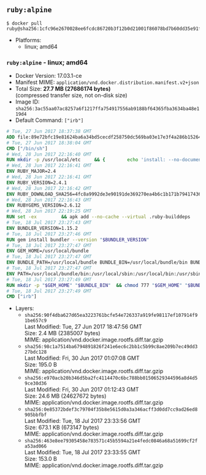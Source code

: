 ## `ruby:alpine`

```console
$ docker pull ruby@sha256:1cfc96e2670028ee6fcdc86720b3f12b0d21001f86078bd7b60dd35e91f25ae1
```

-	Platforms:
	-	linux; amd64

### `ruby:alpine` - linux; amd64

-	Docker Version: 17.03.1-ce
-	Manifest MIME: `application/vnd.docker.distribution.manifest.v2+json`
-	Total Size: **27.7 MB (27686174 bytes)**  
	(compressed transfer size, not on-disk size)
-	Image ID: `sha256:3ac55aa07ac8257a6f1217ffa754917556ab9188bf64365fba3634ba48e119d4`
-	Default Command: `["irb"]`

```dockerfile
# Tue, 27 Jun 2017 18:37:38 GMT
ADD file:89e72bfc19e81624ba6a34bd5cecdf258750dc569ba03e17e3f4a286b1526461 in / 
# Tue, 27 Jun 2017 18:38:04 GMT
CMD ["/bin/sh"]
# Wed, 28 Jun 2017 22:16:40 GMT
RUN mkdir -p /usr/local/etc 	&& { 		echo 'install: --no-document'; 		echo 'update: --no-document'; 	} >> /usr/local/etc/gemrc
# Wed, 28 Jun 2017 22:16:41 GMT
ENV RUBY_MAJOR=2.4
# Wed, 28 Jun 2017 22:16:41 GMT
ENV RUBY_VERSION=2.4.1
# Wed, 28 Jun 2017 22:16:42 GMT
ENV RUBY_DOWNLOAD_SHA256=4fc8a9992de3e90191de369270ea4b6c1b171b7941743614cc50822ddc1fe654
# Wed, 28 Jun 2017 22:16:43 GMT
ENV RUBYGEMS_VERSION=2.6.12
# Wed, 28 Jun 2017 22:19:25 GMT
RUN set -ex 		&& apk add --no-cache --virtual .ruby-builddeps 		autoconf 		bison 		bzip2 		bzip2-dev 		ca-certificates 		coreutils 		dpkg-dev dpkg 		gcc 		gdbm-dev 		glib-dev 		libc-dev 		libffi-dev 		libxml2-dev 		libxslt-dev 		linux-headers 		make 		ncurses-dev 		openssl 		openssl-dev 		procps 		readline-dev 		ruby 		tar 		yaml-dev 		zlib-dev 		xz 		&& wget -O ruby.tar.xz "https://cache.ruby-lang.org/pub/ruby/${RUBY_MAJOR%-rc}/ruby-$RUBY_VERSION.tar.xz" 	&& echo "$RUBY_DOWNLOAD_SHA256 *ruby.tar.xz" | sha256sum -c - 		&& mkdir -p /usr/src/ruby 	&& tar -xJf ruby.tar.xz -C /usr/src/ruby --strip-components=1 	&& rm ruby.tar.xz 		&& cd /usr/src/ruby 		&& { 		echo '#define ENABLE_PATH_CHECK 0'; 		echo; 		cat file.c; 	} > file.c.new 	&& mv file.c.new file.c 		&& autoconf 	&& gnuArch="$(dpkg-architecture --query DEB_BUILD_GNU_TYPE)" 	&& export ac_cv_func_isnan=yes ac_cv_func_isinf=yes 	&& ./configure 		--build="$gnuArch" 		--disable-install-doc 		--enable-shared 	&& make -j "$(nproc)" 	&& make install 		&& runDeps="$( 		scanelf --needed --nobanner --recursive /usr/local 			| awk '{ gsub(/,/, "\nso:", $2); print "so:" $2 }' 			| sort -u 			| xargs -r apk info --installed 			| sort -u 	)" 	&& apk add --virtual .ruby-rundeps $runDeps 		bzip2 		ca-certificates 		libffi-dev 		openssl-dev 		yaml-dev 		procps 		zlib-dev 	&& apk del .ruby-builddeps 	&& cd / 	&& rm -r /usr/src/ruby 		&& gem update --system "$RUBYGEMS_VERSION"
# Tue, 18 Jul 2017 23:27:43 GMT
ENV BUNDLER_VERSION=1.15.2
# Tue, 18 Jul 2017 23:27:46 GMT
RUN gem install bundler --version "$BUNDLER_VERSION"
# Tue, 18 Jul 2017 23:27:47 GMT
ENV GEM_HOME=/usr/local/bundle
# Tue, 18 Jul 2017 23:27:47 GMT
ENV BUNDLE_PATH=/usr/local/bundle BUNDLE_BIN=/usr/local/bundle/bin BUNDLE_SILENCE_ROOT_WARNING=1 BUNDLE_APP_CONFIG=/usr/local/bundle
# Tue, 18 Jul 2017 23:27:47 GMT
ENV PATH=/usr/local/bundle/bin:/usr/local/sbin:/usr/local/bin:/usr/sbin:/usr/bin:/sbin:/bin
# Tue, 18 Jul 2017 23:27:49 GMT
RUN mkdir -p "$GEM_HOME" "$BUNDLE_BIN" 	&& chmod 777 "$GEM_HOME" "$BUNDLE_BIN"
# Tue, 18 Jul 2017 23:27:49 GMT
CMD ["irb"]
```

-	Layers:
	-	`sha256:90f4dba627d65ea3223761bcfe54e726337a919fe98117ef107914f91be657c9`  
		Last Modified: Tue, 27 Jun 2017 18:47:56 GMT  
		Size: 2.4 MB (2385007 bytes)  
		MIME: application/vnd.docker.image.rootfs.diff.tar.gzip
	-	`sha256:98c1a7514ba6794891826f241e6ec6c2bb1c5b99c8ae209b7ec49dd327bdc128`  
		Last Modified: Fri, 30 Jun 2017 01:07:08 GMT  
		Size: 195.0 B  
		MIME: application/vnd.docker.image.rootfs.diff.tar.gzip
	-	`sha256:e970acb20b346d5ba2fc4114470c6bc788bb01506529344596a8d4d59ce30d36`  
		Last Modified: Fri, 30 Jun 2017 01:12:43 GMT  
		Size: 24.6 MB (24627672 bytes)  
		MIME: application/vnd.docker.image.rootfs.diff.tar.gzip
	-	`sha256:0e85372bdef3c79704f35b8e5615d0a3a346acff3d0dd7cc9ad26ed8905bbfbf`  
		Last Modified: Tue, 18 Jul 2017 23:33:56 GMT  
		Size: 673.1 KB (673147 bytes)  
		MIME: application/vnd.docker.image.rootfs.diff.tar.gzip
	-	`sha256:463e8ee79305458e783571c45b5594a21e4fedc0846a68a51699cf2fa53ad066`  
		Last Modified: Tue, 18 Jul 2017 23:33:55 GMT  
		Size: 153.0 B  
		MIME: application/vnd.docker.image.rootfs.diff.tar.gzip
